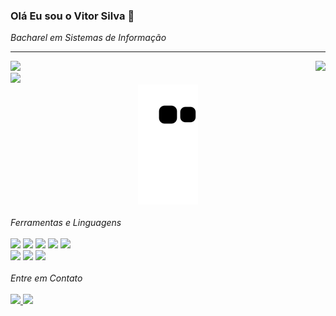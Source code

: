 ### Olá Eu sou o Vitor Silva 👋

<i>Bacharel em Sistemas de Informação</i>


<hr />

 <div>
    <img align="right" src="https://github.com/micaellimedeiros/micaellimedeiros/blob/master/image/computer-illustration.png">
 </div>

<div>

  <div align="left">
    <img src="https://github-readme-stats.vercel.app/api/top-langs/?username=VitorSilvaTI&layout=compact&theme=tokyonight">
  </div>
  <div align="left">
    <img src="https://github-readme-stats.vercel.app/api?username=VitorSilvaTI&show_icons=true&theme=tokyonight">
  </div>
  <div align="center">
    <img src="https://github.com/micaellimedeiros/micaellimedeiros/blob/output/github-contribution-grid-snake.svg">
</div>
</div>

<br>

<div>
  <i>Ferramentas e Linguagens</i>
</div>

<br>

<div>
  <img src="https://img.shields.io/badge/Visual_Studio_Code-0078D4?style=for-the-badge&logo=visual%20studio%20code&logoColor=white">
  <img src="https://img.shields.io/badge/GIT-E44C30?style=for-the-badge&logo=git&logoColor=white">
  <img src="https://img.shields.io/badge/Bootstrap-563D7C?style=for-the-badge&logo=bootstrap&logoColor=white">
  <img src="https://img.shields.io/badge/jQuery-0769AD?style=for-the-badge&logo=jquery&logoColor=white">
  <img src="https://img.shields.io/badge/Figma-F24E1E?style=for-the-badge&logo=figma&logoColor=white">
  
  <br>
  
  <img src="https://img.shields.io/badge/HTML5-E34F26?style=for-the-badge&logo=html5&logoColor=white">
  <img src="https://img.shields.io/badge/CSS3-1572B6?style=for-the-badge&logo=css3&logoColor=white">
  <img src="https://img.shields.io/badge/JavaScript-323330?style=for-the-badge&logo=javascript&logoColor=F7DF1E">
<div>
  
<br>
  
<div>
  <i>Entre em Contato</i>
</div>

<br>  
  
<div>
  <a href="mailto:vitordasilvati@gmail.com">
     <img src="https://img.shields.io/badge/Gmail-D14836?style=for-the-badge&logo=gmail&logoColor=white">
  </a>
  <a href="https://www.linkedin.com/in/vitor-da-silva-400a671ab/" target="_blank">
    <img src="https://img.shields.io/badge/LinkedIn-0077B5?style=for-the-badge&logo=linkedin&logoColor=white">
  </a>
</div>
  
